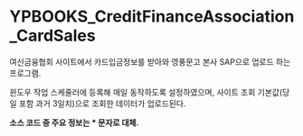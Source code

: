 # YPBOOKS_CreditFinanceAssociation_CardSales
여신금융협회 사이트에서 카드입금정보를 받아와 영풍문고 본사 SAP으로 업로드 하는 프로그램.


윈도우 작업 스케줄러에 등록해 매일 동작하도록 설정하였으며, 사이트 조회 기본값(당일 포함 과거 3일치)으로 조회한 데이터가 업로드된다.


**소스 코드 중 주요 정보는 * 문자로 대체.**
